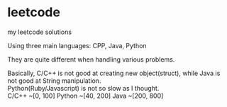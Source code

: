 # leetcode
my leetcode solutions

Using three main languages: CPP, Java, Python  

They are quite different when handling various problems.  

Basically, C/C++ is not good at creating new object(struct), while Java is not good at String manipulation.  
Python(Ruby/Javascript) is not so slow as I thought.  
C/C++ ~[0, 100]
Python ~[40, 200]
Java ~[200, 800]
